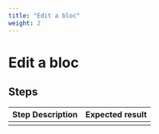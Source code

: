 ```yaml
---
title: "Edit a bloc"
weight: 2
---
```


# Edit a bloc
## Steps
| Step Description | Expected result |
| ----- | ----- |
|  |  |
